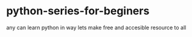 # python-series-for-beginers
any can learn python in way lets make free and accesible resource to all

